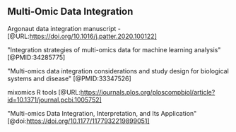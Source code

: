 ## Multi-Omic Data Integration




  Argonaut data integration manuscript - [@URL:https://doi.org/10.1016/j.patter.2020.100122]

  "Integration strategies of multi-omics data for machine learning analysis" [@PMID:34285775]

  "Multi-omics data integration considerations and study design for biological systems and disease" [@PMID:33347526]
  
  mixomics R tools [@URL:https://journals.plos.org/ploscompbiol/article?id=10.1371/journal.pcbi.1005752]
  
  
  
  "Multi-omics Data Integration, Interpretation, and Its Application"  [@doi:https://doi.org/10.1177/1177932219899051]
  
  
  
  
